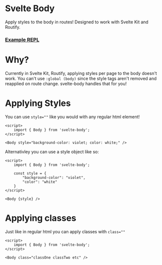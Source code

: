 # Svelte Body
Apply styles to the body in routes! Designed to work with Svelte Kit and Routify.

### [Example REPL](https://svelte.dev/repl/7d04a8d3131c46b5b188744dc86c0fb5?version=3.42.4)

# Why?
Currently in Svelte Kit, Routify, applying styles per page to the body doesn't work. You can't use `:global (body)` since the style tags aren't removed and reapplied on route change. svelte-body handles that for you!

# Applying Styles
You can use `style=""` like you would with any regular html element!

```svelte
<script>
    import { Body } from 'svelte-body';
</script>

<Body style="background-color: violet; color: white;" />
```

Alternativley you can use a style object like so:
```svelte
<script>
    import { Body } from 'svelte-body';

    const style = {
        "background-color": "violet", 
        "color": "white"
    }
</script>

<Body {style} />
```

# Applying classes
Just like in regular html you can apply classes with `class=""`
```svelte
<script>
    import { Body } from 'svelte-body';
</script>

<Body class="classOne classTwo etc" />
```